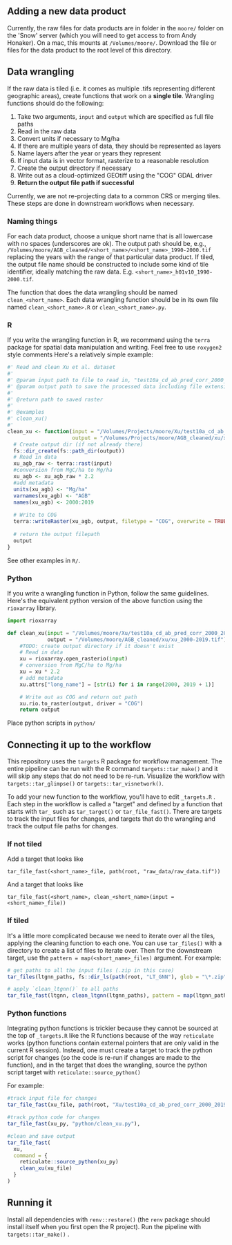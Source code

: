 ## Adding a new data product

Currently, the raw files for data products are in folder in the `moore/` folder on the 'Snow' server (which you will need to get access to from Andy Honaker).
On a mac, this mounts at `/Volumes/moore/`.
Download the file or files for the data product to the root level of this directory.

## Data wrangling

If the raw data is tiled (i.e. it comes as multiple .tifs representing different geographic areas), create functions that work on a **single tile**.
Wrangling functions should do the following:

1.  Take two arguments, `input` and `output` which are specified as full file paths
2.  Read in the raw data
3.  Convert units if necessary to Mg/ha
4.  If there are multiple years of data, they should be represented as layers
5.  Name layers after the year or years they represent
6.  If input data is in vector format, rasterize to a reasonable resolution
7.  Create the output directory if necessary
8.  Write out as a cloud-optimized GEOtiff using the "COG" GDAL driver
9.  **Return the output file path if successful**

Currently, we are not re-projecting data to a common CRS or merging tiles.
These steps are done in downstream workflows when necessary.

### Naming things

For each data product, choose a unique short name that is all lowercase with no spaces (underscores are ok).
The output path should be, e.g., `/Volumes/moore/AGB_cleaned/<short_name>/<short_name>_1990-2000.tif` replacing the years with the range of that particular data product.
If tiled, the output file name should be constructed to include some kind of tile identifier, ideally matching the raw data.
E.g. `<short_name>_h01v10_1990-2000.tif`.

The function that does the data wrangling should be named `clean_<short_name>`.
Each data wrangling function should be in its own file named `clean_<short_name>.R` or `clean_<short_name>.py`.

### R

If you write the wrangling function in R, we recommend using the `terra` package for spatial data manipulation and writing.
Feel free to use `roxygen2` style comments Here's a relatively simple example:

``` r
#' Read and clean Xu et al. dataset
#'
#' @param input path to file to read in, "test10a_cd_ab_pred_corr_2000_2019_v2.tif"
#' @param output path to save the processed data including file extension
#'
#' @return path to saved raster
#' 
#' @examples
#' clean_xu()
#'  
clean_xu <- function(input = "/Volumes/Projects/moore/Xu/test10a_cd_ab_pred_corr_2000_2019_v2.tif", 
                     output = "/Volumes/Projects/moore/AGB_cleaned/xu/xu_2000-2019.tif") {
  # Create output dir (if not already there)
  fs::dir_create(fs::path_dir(output))
  # Read in data
  xu_agb_raw <- terra::rast(input) 
  #conversion from MgC/ha to Mg/ha
  xu_agb <- xu_agb_raw * 2.2 
  #add metadata
  units(xu_agb) <- "Mg/ha"
  varnames(xu_agb) <- "AGB"
  names(xu_agb) <- 2000:2019
  
  # Write to COG
  terra::writeRaster(xu_agb, output, filetype = "COG", overwrite = TRUE)
  
  # return the output filepath
  output
}
```

See other examples in `R/`.

### Python

If you write a wrangling function in Python, follow the same guidelines.
Here's the equivalent python version of the above function using the `rioxarray` library.

``` python
import rioxarray

def clean_xu(input = "/Volumes/moore/Xu/test10a_cd_ab_pred_corr_2000_2019_v2.tif", 
             output = "/Volumes/moore/AGB_cleaned/xu/xu_2000-2019.tif"):
    #TODO: create output directory if it doesn't exist
    # Read in data
    xu = rioxarray.open_rasterio(input)
    # conversion from MgC/ha to Mg/ha
    xu = xu * 2.2
    # add metadata
    xu.attrs["long_name"] = [str(i) for i in range(2000, 2019 + 1)]

    # Write out as COG and return out path
    xu.rio.to_raster(output, driver = "COG")
    return output
```

Place python scripts in `python/`

## Connecting it up to the workflow

This repository uses the `targets` R package for workflow management.
The entire pipeline can be run with the R command `targets::tar_make()` and it will skip any steps that do not need to be re-run.
Visualize the workflow with `targets::tar_glimpse()` or `targets::tar_visnetwork()`.

To add your new function to the workflow, you'll have to edit `_targets.R` .
Each step in the workflow is called a "target" and defined by a function that starts with `tar_` such as `tar_target()` or `tar_file_fast()`.
There are targets to track the input files for changes, and targets that do the wrangling and track the output file paths for changes.

### If not tiled

Add a target that looks like

```         
tar_file_fast(<short_name>_file, path(root, "raw_data/raw_data.tif"))
```

And a target that looks like

```         
tar_file_fast(<short_name>, clean_<short_name>(input = <short_name>_file))
```

### If tiled

It's a little more complicated because we need to iterate over all the tiles, applying the cleaning function to each one.
You can use `tar_files()` with a directory to create a list of files to iterate over.
Then for the downstream target, use the `pattern = map(<short_name>_files)` argument.
For example:

``` r
# get paths to all the input files (.zip in this case)
tar_files(ltgnn_paths, fs::dir_ls(path(root, "LT_GNN"), glob = "\*.zip"), format = "file_fast"),

# apply `clean_ltgnn()` to all paths
tar_file_fast(ltgnn, clean_ltgnn(ltgnn_paths), pattern = map(ltgnn_paths))
```

### Python functions

Integrating python functions is trickier because they cannot be sourced at the top of `_targets.R` like the R functions because of the way `reticulate` works (python functions contain external pointers that are only valid in the current R session).
Instead, one must create a target to track the python script for changes (so the code is re-run if changes are made to the function), and in the target that does the wrangling, source the python script target with `reticulate::source_python()`

For example:

``` r
#track input file for changes
tar_file_fast(xu_file, path(root, "Xu/test10a_cd_ab_pred_corr_2000_2019_v2.tif")),

#track python code for changes
tar_file_fast(xu_py, "python/clean_xu.py"),

#clean and save output
tar_file_fast(
  xu,
  command = {
    reticulate::source_python(xu_py)
    clean_xu(xu_file)
  }
)
```

## Running it

Install all dependencies with `renv::restore()` (the `renv` package should install itself when you first open the R project).
Run the pipeline with `targets::tar_make()` .
